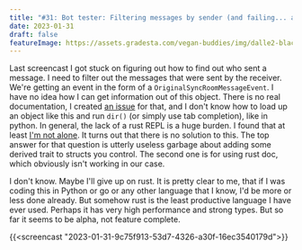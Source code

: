 ```yaml
---
title: "#31: Bot tester: Filtering messages by sender (and failing... again...)"
date: 2023-01-31
draft: false
featureImage: https://assets.gradesta.com/vegan-buddies/img/dalle2-black-book.png
---
```


Last screencast I got stuck on figuring out how to find out who sent a message. I need to filter out the messages that were sent by the receiver. We're getting an event in the form of a `OriginalSyncRoomMessageEvent`. I have no idea how I can get information out of this object. There is no real documentation, I created [an issue](https://github.com/ruma/ruma/issues/1462) for that, and I don't know how to load up an object like this and run `dir()` (or simply use tab completion), like in python. In general, the lack of a rust REPL is a huge burden. I found that at least [I'm not alone](https://stackoverflow.com/questions/39266001/how-to-introspect-all-available-methods-and-members-of-a-rust-type). It turns out that there is no solution to this. The top answer for that question is utterly useless garbage about adding some derived trait to structs you control. The second one is for using rust doc, which obviously isn't working in our case.

I don't know. Maybe I'll give up on rust. It is pretty clear to me, that if I was coding this in Python or go or any other language that I know, I'd be more or less done already. But somehow rust is the least productive language I have ever used. Perhaps it has very high performance and strong types. But so far it seems to be alpha, not feature complete.

{{<screencast "2023-01-31-9c75f913-53d7-4326-a30f-16ec3540179d">}}

